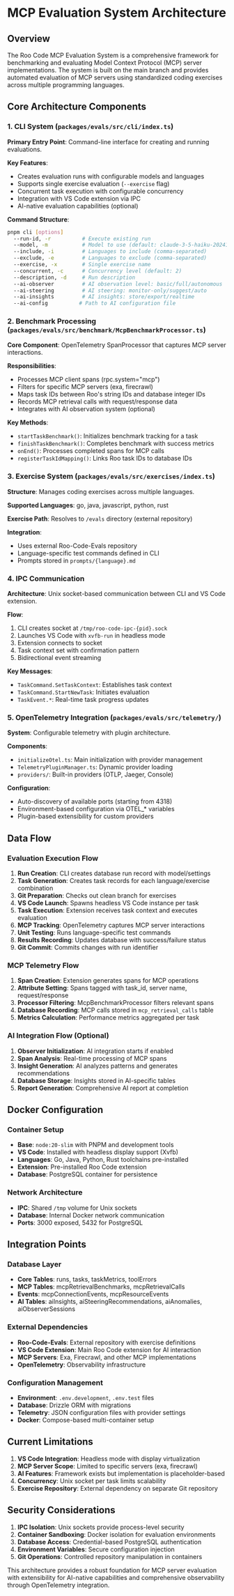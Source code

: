 # MCP Evaluation System Architecture

## Overview

The Roo Code MCP Evaluation System is a comprehensive framework for benchmarking and evaluating Model Context Protocol (MCP) server implementations. The system is built on the main branch and provides automated evaluation of MCP servers using standardized coding exercises across multiple programming languages.

## Core Architecture Components

### 1. CLI System (`packages/evals/src/cli/index.ts`)

**Primary Entry Point**: Command-line interface for creating and running evaluations.

**Key Features**:

- Creates evaluation runs with configurable models and languages
- Supports single exercise evaluation (`--exercise` flag)
- Concurrent task execution with configurable concurrency
- Integration with VS Code extension via IPC
- AI-native evaluation capabilities (optional)

**Command Structure**:

```bash
pnpm cli [options]
  --run-id, -r          # Execute existing run
  --model, -m           # Model to use (default: claude-3-5-haiku-20241022)
  --include, -i         # Languages to include (comma-separated)
  --exclude, -e         # Languages to exclude (comma-separated)
  --exercise, -x        # Single exercise name
  --concurrent, -c      # Concurrency level (default: 2)
  --description, -d     # Run description
  --ai-observer         # AI observation level: basic/full/autonomous
  --ai-steering         # AI steering: monitor-only/suggest/auto
  --ai-insights         # AI insights: store/export/realtime
  --ai-config          # Path to AI configuration file
```

### 2. Benchmark Processing (`packages/evals/src/benchmark/McpBenchmarkProcessor.ts`)

**Core Component**: OpenTelemetry SpanProcessor that captures MCP server interactions.

**Responsibilities**:

- Processes MCP client spans (rpc.system="mcp")
- Filters for specific MCP servers (exa, firecrawl)
- Maps task IDs between Roo's string IDs and database integer IDs
- Records MCP retrieval calls with request/response data
- Integrates with AI observation system (optional)

**Key Methods**:

- `startTaskBenchmark()`: Initializes benchmark tracking for a task
- `finishTaskBenchmark()`: Completes benchmark with success metrics
- `onEnd()`: Processes completed spans for MCP calls
- `registerTaskIdMapping()`: Links Roo task IDs to database IDs

### 3. Exercise System (`packages/evals/src/exercises/index.ts`)

**Structure**: Manages coding exercises across multiple languages.

**Supported Languages**: go, java, javascript, python, rust

**Exercise Path**: Resolves to `/evals` directory (external repository)

**Integration**:

- Uses external Roo-Code-Evals repository
- Language-specific test commands defined in CLI
- Prompts stored in `prompts/{language}.md`

### 4. IPC Communication

**Architecture**: Unix socket-based communication between CLI and VS Code extension.

**Flow**:

1. CLI creates socket at `/tmp/roo-code-ipc-{pid}.sock`
2. Launches VS Code with `xvfb-run` in headless mode
3. Extension connects to socket
4. Task context set with confirmation pattern
5. Bidirectional event streaming

**Key Messages**:

- `TaskCommand.SetTaskContext`: Establishes task context
- `TaskCommand.StartNewTask`: Initiates evaluation
- `TaskEvent.*`: Real-time task progress updates

### 5. OpenTelemetry Integration (`packages/evals/src/telemetry/`)

**System**: Configurable telemetry with plugin architecture.

**Components**:

- `initializeOtel.ts`: Main initialization with provider management
- `TelemetryPluginManager.ts`: Dynamic provider loading
- `providers/`: Built-in providers (OTLP, Jaeger, Console)

**Configuration**:

- Auto-discovery of available ports (starting from 4318)
- Environment-based configuration via OTEL\_\* variables
- Plugin-based extensibility for custom providers

## Data Flow

### Evaluation Execution Flow

1. **Run Creation**: CLI creates database run record with model/settings
2. **Task Generation**: Creates task records for each language/exercise combination
3. **Git Preparation**: Checks out clean branch for exercises
4. **VS Code Launch**: Spawns headless VS Code instance per task
5. **Task Execution**: Extension receives task context and executes evaluation
6. **MCP Tracking**: OpenTelemetry captures MCP server interactions
7. **Unit Testing**: Runs language-specific test commands
8. **Results Recording**: Updates database with success/failure status
9. **Git Commit**: Commits changes with run identifier

### MCP Telemetry Flow

1. **Span Creation**: Extension generates spans for MCP operations
2. **Attribute Setting**: Spans tagged with task_id, server name, request/response
3. **Processor Filtering**: McpBenchmarkProcessor filters relevant spans
4. **Database Recording**: MCP calls stored in `mcp_retrieval_calls` table
5. **Metrics Calculation**: Performance metrics aggregated per task

### AI Integration Flow (Optional)

1. **Observer Initialization**: AI integration starts if enabled
2. **Span Analysis**: Real-time processing of MCP spans
3. **Insight Generation**: AI analyzes patterns and generates recommendations
4. **Database Storage**: Insights stored in AI-specific tables
5. **Report Generation**: Comprehensive AI report at completion

## Docker Configuration

### Container Setup

- **Base**: `node:20-slim` with PNPM and development tools
- **VS Code**: Installed with headless display support (Xvfb)
- **Languages**: Go, Java, Python, Rust toolchains pre-installed
- **Extension**: Pre-installed Roo Code extension
- **Database**: PostgreSQL container for persistence

### Network Architecture

- **IPC**: Shared `/tmp` volume for Unix sockets
- **Database**: Internal Docker network communication
- **Ports**: 3000 exposed, 5432 for PostgreSQL

## Integration Points

### Database Layer

- **Core Tables**: runs, tasks, taskMetrics, toolErrors
- **MCP Tables**: mcpRetrievalBenchmarks, mcpRetrievalCalls
- **Events**: mcpConnectionEvents, mcpResourceEvents
- **AI Tables**: aiInsights, aiSteeringRecommendations, aiAnomalies, aiObserverSessions

### External Dependencies

- **Roo-Code-Evals**: External repository with exercise definitions
- **VS Code Extension**: Main Roo Code extension for AI interaction
- **MCP Servers**: Exa, Firecrawl, and other MCP implementations
- **OpenTelemetry**: Observability infrastructure

### Configuration Management

- **Environment**: `.env.development`, `.env.test` files
- **Database**: Drizzle ORM with migrations
- **Telemetry**: JSON configuration files with provider settings
- **Docker**: Compose-based multi-container setup

## Current Limitations

1. **VS Code Integration**: Headless mode with display virtualization
2. **MCP Server Scope**: Limited to specific servers (exa, firecrawl)
3. **AI Features**: Framework exists but implementation is placeholder-based
4. **Concurrency**: Unix socket per task limits scalability
5. **Exercise Repository**: External dependency on separate Git repository

## Security Considerations

1. **IPC Isolation**: Unix sockets provide process-level security
2. **Container Sandboxing**: Docker isolation for evaluation environments
3. **Database Access**: Credential-based PostgreSQL authentication
4. **Environment Variables**: Secure configuration injection
5. **Git Operations**: Controlled repository manipulation in containers

This architecture provides a robust foundation for MCP server evaluation with extensibility for AI-native capabilities and comprehensive observability through OpenTelemetry integration.
